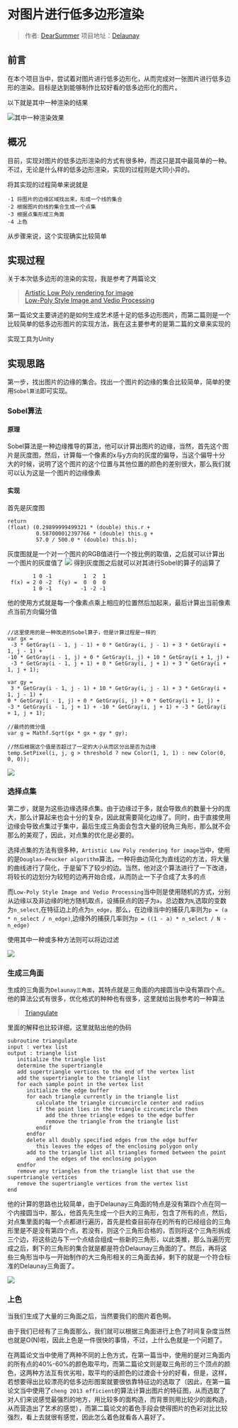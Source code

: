 # 对图片进行低多边形渲染

> 作者: [DearSummer](https://github.com/DearSummer)
> 项目地址：[Delaunay](https://github.com/DearSummer/Delaunay)

## 前言

在本个项目当中，尝试着对图片进行低多边形化，从而完成对一张图片进行低多边形的渲染。目标是达到能够制作比较好看的低多边形化的图片。

以下就是其中一种渲染的结果

 ![其中一种渲染效果](../pics/origin.jpg)

## 概况

目前，实现对图片的低多边形渲染的方式有很多种，而这只是其中最简单的一种。不过，无论是什么样的低多边形渲染，实现的过程则是大同小异的。

将其实现的过程简单来说就是

    ·1 将图片的边缘区域找出来，形成一个线的集合
    ·2 根据图片的线的集合生成一个点集
    ·3 根据点集形成三角面
    ·4 上色

从步骤来说，这个实现确实比较简单

## 实现过程

关于本次低多边形的渲染的实现，我是参考了两篇论文
>[Artistic Low Poly rendering for image](https://link.springer.com/article/10.1007/s00371-015-1082-2#Fig4)  
[Low-Poly Style Image and Vedio Processing](https://ieeexplore.ieee.org/document/7314186)

第一篇论文主要讲述的是如何生成艺术感十足的低多边形图片，而第二篇则是一个比较简单的低多边形图片的实现方法，我在这主要参考的是第二篇的文章来实现的

实现工具为Unity

## 实现思路

第一步，找出图片的边缘的集合。找出一个图片的边缘的集合比较简单，简单的使用`Sobel算法`即可实现。

### Sobel算法

#### 原理
Sobel算法是一种边缘推导的算法，他可以计算出图片的边缘，当然，首先这个图片是灰度图，然后，计算每一个像素的x与y方向的灰度的偏导，当这个偏导十分大的时候，说明了这个图片的这个位置与其他位置的颜色的差别很大，那么我们就可以认为这是一个图片的边缘像素

#### 实现
首先是灰度图
```
return 
(float) (0.29899999499321 * (double) this.r + 
         0.587000012397766 * (double) this.g + 
         57.0 / 500.0 * (double) this.b);
```
灰度图就是一个对一个图片的RGB值进行一个按比例的取值，之后就可以计算出一个图片的灰度值了
 ![](../pics/_gray.png)
得到灰度图之后就可以对其进行Sobel的算子的运算了

```
        1 0 -1          1  2  1
 f(x) = 2 0 -2  f(y) =  0  0  0
        1 0 -1         -1 -2 -1
```
他的使用方式就是每一个像素点乘上相应的位置然后加起来，最后计算出当前像素点当前方向偏分值
```

//这里使用的是一种改进的Sobel算子，但是计算过程是一样的
var gx =
 -3 * GetGray(i - 1, j - 1) + 0 * GetGray(i, j - 1) + 3 * GetGray(i + 1, j - 1) +
-10 * GetGray(i - 1, j) + 0 * GetGray(i, j) + 10 * GetGray(i + 1, j) +
 -3 * GetGray(i - 1, j + 1) + 0 * GetGray(i, j + 1) + 3 * GetGray(i + 1, j + 1);

var gy =
 3 * GetGray(i - 1, j - 1) + 10 * GetGray(i, j - 1) + 3 * GetGray(i + 1, j - 1) +
0 * GetGray(i - 1, j) + 0 * GetGray(i, j) + 0 * GetGray(i + 1, j) +
-3 * GetGray(i - 1, j + 1) + -10 * GetGray(i, j + 1) + -3 * GetGray(i + 1, j + 1);

//最终的微分值
var g = Mathf.Sqrt(gx * gx + gy * gy);

//然后根据这个值是否超过了一定的大小从而区分出是否为边缘
temp.SetPixel(i, j, g > threshold ? new Color(1, 1, 1) : new Color(0, 0, 0));

```
![](../pics/_sobel.png)

### 选择点集
第二步，就是为这些边缘选择点集。由于边缘过于多，就会导致点的数量十分的庞大，那么计算起来也会十分的复杂，因此就需要简化边缘了。同时，由于直接使用边缘会导致点集过于集中，最后生成三角面会包含大量的锐角三角形，那么就不会那么的美观了，因此，对点集的优化是必要的。

选择点集的方法有很多种，`Artistic Low Poly rendering for image`当中，使用的是`Douglas–Peucker algorithm`算法，一种将曲边简化为直线边的方法，将大量的曲线进行了简化，于是留下了较少的边。当然，他对这个算法进行了一下改进，将较长的边划分为较短的边再开始合成，从而防止一下子合成了太多的点

而`Low-Poly Style Image and Vedio Processing`当中则是使用随机的方式，分别从边缘以及非边缘的地方随机取点，设捕获点的因子为`a`，总边数为`N`,选取的变数为`n_select`,在特征边上的点为`n_edge`，那么，在边缘当中的捕获几率则为`p = (a * n_select / n_edge)`,边缘外的捕获几率则为`p = ((1 - a) * n_select / N - n_edge)`

使用其中一种或多种方法则可以将边过滤

![](../pics/_vertex.png)

### 生成三角面
生成的三角面为`Delaunay三角面`，其特点就是三角面的内接圆当中没有第四个点。他的算法公式有很多，优化格式的种种也有很多，这里就给出我参考的一种算法
>[Triangulate](http://paulbourke.net/papers/triangulate/)

里面的解释也比较详细，这里就贴出他的伪码
```
subroutine triangulate
input : vertex list
output : triangle list
   initialize the triangle list
   determine the supertriangle
   add supertriangle vertices to the end of the vertex list
   add the supertriangle to the triangle list
   for each sample point in the vertex list
      initialize the edge buffer
      for each triangle currently in the triangle list
         calculate the triangle circumcircle center and radius
         if the point lies in the triangle circumcircle then
            add the three triangle edges to the edge buffer
            remove the triangle from the triangle list
         endif
      endfor
      delete all doubly specified edges from the edge buffer
         this leaves the edges of the enclosing polygon only
      add to the triangle list all triangles formed between the point 
         and the edges of the enclosing polygon
   endfor
   remove any triangles from the triangle list that use the supertriangle vertices
   remove the supertriangle vertices from the vertex list
end
```

他的计算的思路也比较简单，由于Delaunay三角面的特点是没有第四个点在同一个内接圆当中，那么，他首先先生成一个巨大的三角形，包含了所有的点，然后，对点集里面的每一个点都进行遍历，首先是检查目前存在的所有的已经组合的三角形里是不是没有第四个点，若没有，则这个三角形合格的，否则将这个三角形拆成三个边，将这些边与下一个点结合组成一些新的三角形，以此类推，那么当遍历完成之后，剩下的三角形的集合就是都是符合Delaunay三角面的了。然后，再将这些三角形当中与一开始制作的大三角形相关的三角面去掉，剩下的就是一个符合标准的Delaunay三角面了。

![](../pics/_delaunary.png)

### 上色
当我们生成了大量的三角面之后，当然要我们的图片着色啊。

由于我们已经有了三角面那么，我们就可以根据三角面进行上色了时间复杂度当然也就是O(N)啦，因此上色是一件很快的事情，不过，上什么色就是一个问题了。

在两篇论文当中使用了两种不同的上色方式，在第一篇当中，使用的是对三角面内的所有点的40%-60%的颜色取平均，而第二篇论文则是取三角形的三个顶点的颜色，这两种方法互有优劣啦，取平均的话颜色的过渡会十分的好看，但是，这样，若想要得出比较漂亮的低多边形图案就要很依靠特征边的选取了（因此，在第一篇论文当中使用了`cheng 2013 efficient`的算法计算出图片的特征图，从而选取了对人们来说感觉最强烈的地方，用比较多的面构造，而背景则用比较少的面构造，从而营造出了艺术的感觉），而第二篇论文的着色手段会使得图片的色彩对比比较强烈，看上去就很有感觉，因此怎么着色就看各人喜好了。
